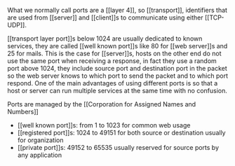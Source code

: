 What we normally call ports are a [[layer 4]], so [[transport]], identifiers that are used from [[server]] and [[client]]s to communicate using either [[TCP-UDP]].

[[transport layer port]]s below 1024 are usually dedicated to known services, they are called [[well known port]]s like 80 for [[web server]]s and 25 for mails.
This is the case for [[server]]s, hosts on the other end do not use the same port when receiving a response, in fact they use a random port above 1024, they include source port and destination port in the packet  so the web server knows to which port to send the packet and to which port respond.
One of the main advantages of using different ports is so that a host or server can run multiple services at the same time with no confusion.

Ports are managed by the [[Corporation for Assigned Names and Numbers]]

- [[well known port]]s: from 1 to 1023 for common web usage
- [[registered port]]s: 1024 to 49151 for both source or destination usually for organization
- [[private port]]s: 49152 to 65535 usually reserved for source ports by any application

